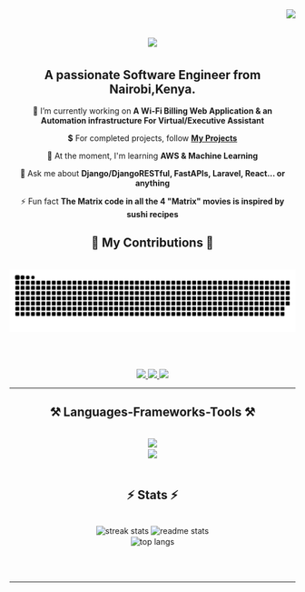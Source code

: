 <img align="right" src="https://visitor-badge.laobi.icu/badge?page_id=vicoduor.vicoduor" />

<h1 align="center">
    <img src="https://readme-typing-svg.herokuapp.com/?font=Righteous&size=35&center=true&vCenter=true&width=400&height=70&duration=4000&lines=Hi+There!+👋;+I'm+Victor+Oduor!;"/>
</h1>

<h2 align="center">A passionate Software Engineer from Nairobi,Kenya. </h2>

<div align="center">
 
 🔭 I’m currently working on **A Wi-Fi Billing Web Application & an Automation infrastructure For Virtual/Executive Assistant**
 
 **$** For completed projects, follow **<a href="https://github.com/OviLab-sys?tab=repositories" >My Projects  </a>**
  
 🌱 At the moment, I'm learning **AWS & Machine Learning** 

💬 Ask me about **Django/DjangoRESTful, FastAPIs, Laravel, React... or anything**

⚡ Fun fact **The Matrix code in all the 4 "Matrix" movies is inspired by sushi recipes**

 </div>
 <div align="center">
  <h2>🐍 My Contributions 🐍 </h2>
  <br>
  <img alt="snake eating my contributions" src="https://github.com/vicoduor/OviLab/blob/output/github-contribution-grid-snake-dark.svg"/>
  
  <br/><br/>
</div>
 
<div align="center"> 
  <a href="mailto:victoroduorr@gmail.com">
    <img src="https://img.shields.io/badge/Gmail-333333?style=for-the-badge&logo=gmail&logoColor=red" />
  </a>
  <a href="https://www.linkedin.com/in/victor-oduor/" target="_blank">
    <img src="https://img.shields.io/badge/LinkedIn-0077B5?style=for-the-badge&logo=linkedin&logoColor=white" target="_blank" />
  </a>
  <a href="https://github.com/vicoduor" target="_blank">
     <img src="https://img.shields.io/badge/Portfolio-FF5722?style=for-the-badge&logo=todoist&logoColor=white" target="_blank"/> <!-- sqlite, safari, google-chrome are other good icon options -->
  </a>
</div>

 <hr/>
 
<h2 align="center">⚒️ Languages-Frameworks-Tools ⚒️ </h2>
<br/>
<div align="center">
    <img src="https://skillicons.dev/icons?i=linux,vscode,python,git,docker,django,fastapi,php,laravel"/><br/>
    <img src="https://skillicons.dev/icons?i=html,css,react,github,bootstrap,javascript,mysql,typescript,figma,tailwind,ubuntu" />
</div>

<br/>

<h2 align="center">⚡ Stats ⚡</h2>
<br>
<div align=center>
  <img width=390 src="https://github-readme-streak-stats-salesp07.vercel.app/?user=OviLab-sys&count_private=true&theme=react&border_radius=10" alt="streak stats"/>
  <img width=390 src="https://github-readme-stats-salesp07.vercel.app/api?username=Ovilab-sys&count_private=true&show_icons=true&theme=react&rank_icon=github&border_radius=10" alt="readme stats" />
  <br/>
  <img width=325 align="center" src="https://github-readme-stats.vercel.app/api/top-langs/?username=OviLab-sys&hide=HTML&langs_count=8&layout=compact&theme=react&border_radius=10&size_weight=0.5&count_weight=0.5&exclude_repo=github-readme-stats" alt="top langs"  />
</div>

<br/><br/>

<hr/>

<br/>
<br/>
